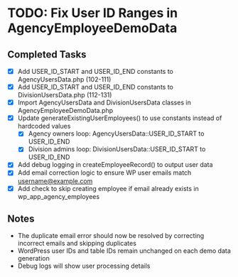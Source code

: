 # TODO: Fix User ID Ranges in AgencyEmployeeDemoData

## Completed Tasks
- [x] Add USER_ID_START and USER_ID_END constants to AgencyUsersData.php (102-111)
- [x] Add USER_ID_START and USER_ID_END constants to DivisionUsersData.php (112-131)
- [x] Import AgencyUsersData and DivisionUsersData classes in AgencyEmployeeDemoData.php
- [x] Update generateExistingUserEmployees() to use constants instead of hardcoded values
  - [x] Agency owners loop: AgencyUsersData::USER_ID_START to USER_ID_END
  - [x] Division admins loop: DivisionUsersData::USER_ID_START to USER_ID_END
- [x] Add debug logging in createEmployeeRecord() to output user data
- [x] Add email correction logic to ensure WP user emails match username@example.com
- [x] Add check to skip creating employee if email already exists in wp_app_agency_employees

## Notes
- The duplicate email error should now be resolved by correcting incorrect emails and skipping duplicates
- WordPress user IDs and table IDs remain unchanged on each demo data generation
- Debug logs will show user processing details
